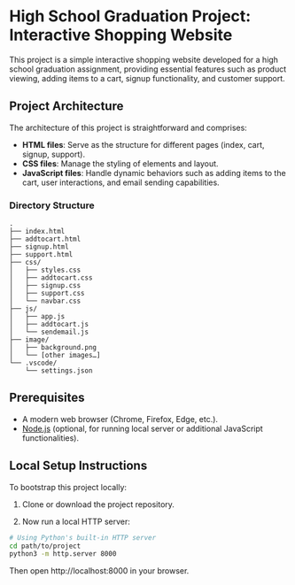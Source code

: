 # High School Graduation Project: Interactive Shopping Website

This project is a simple interactive shopping website developed for a high school graduation assignment, providing essential features such as product viewing, adding items to a cart, signup functionality, and customer support.

## Project Architecture
The architecture of this project is straightforward and comprises:
- **HTML files**: Serve as the structure for different pages (index, cart, signup, support).
- **CSS files**: Manage the styling of elements and layout.
- **JavaScript files**: Handle dynamic behaviors such as adding items to the cart, user interactions, and email sending capabilities.

### Directory Structure
```
.
├── index.html
├── addtocart.html
├── signup.html
├── support.html
├── css/
│   ├── styles.css
│   ├── addtocart.css
│   ├── signup.css
│   ├── support.css
│   └── navbar.css
├── js/
│   ├── app.js
│   ├── addtocart.js
│   └── sendemail.js
├── image/
│   ├── background.png
│   └── [other images…]
└── .vscode/
    └── settings.json
```
## Prerequisites
- A modern web browser (Chrome, Firefox, Edge, etc.).
- [Node.js](https://nodejs.org/) (optional, for running local server or additional JavaScript functionalities).

## Local Setup Instructions

To bootstrap this project locally:

1. Clone or download the project repository.

2. Now run a local HTTP server:

```bash
# Using Python's built-in HTTP server
cd path/to/project
python3 -m http.server 8000
```
Then open http://localhost:8000 in your browser.
